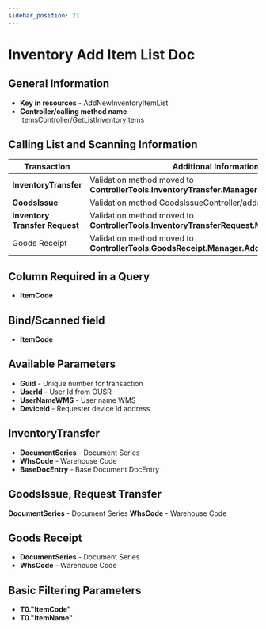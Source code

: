 ```yaml
---
sidebar_position: 23
---
```


# Inventory Add Item List Doc

## General Information

- **Key in resources** - AddNewInventoryItemList
- **Controller/calling method name** - ItemsController/GetListInventoryItems

## Calling List and Scanning Information

| Transaction | Additional Information | Controller/Scanning Method Name |
| --- | --- | --- |
| **InventoryTransfer** | Validation method moved to <br/>**ControllerTools.InventoryTransfer.Manager.AddNewItem** | InventoryTransfersController/ScannerAddNewItem |
| **GoodsIssue** | Validation method GoodsIssueController/addnewitem | None - it is required to add it |
| **Inventory Transfer Request** | Validation method moved to <br/>**ControllerTools.InventoryTransferRequest.Manager.AddNewItem** | InventoryTransfersRequestController/ScannerAddNewItem |
| Goods Receipt | Validation method moved to <br/>**ControllerTools.GoodsReceipt.Manager.AddNewItem** | GoodsReceiptController/ScannerAddNewItem |

## Column Required in a Query

- **ItemCode**

## Bind/Scanned field

- **ItemCode**

## Available Parameters

- **Guid** - Unique number for transaction
- **UserId** - User Id from OUSR
- **UserNameWMS** - User name WMS
- **DeviceId** - Requester device Id address

## InventoryTransfer

- **DocumentSeries** - Document Series
- **WhsCode** - Warehouse Code
- **BaseDocEntry** - Base Document DocEntry

## GoodsIssue, Request Transfer

**DocumentSeries** - Document Series
**WhsCode** - Warehouse Code

## Goods Receipt

- **DocumentSeries** - Document Series
- **WhsCode** - Warehouse Code

## Basic Filtering Parameters

- **T0."ItemCode"**
- **T0."ItemName"**
